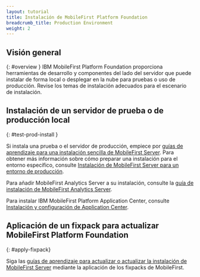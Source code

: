 ```yaml
---
layout: tutorial
title: Instalación de MobileFirst Platform Foundation
breadcrumb_title: Production Environment
weight: 2
---
```

<!-- NLS_CHARSET=UTF-8 -->
## Visión general
{: #overview }
IBM MobileFirst Platform Foundation proporciona herramientas de desarrollo y componentes del lado del servidor que puede instalar de forma local o desplegar en la nube para pruebas o uso de producción. Revise los temas de instalación adecuados para el escenario de instalación.

## Instalación de un servidor de prueba o de producción local
{: #test-prod-install }

Si instala una prueba o el servidor de producción, empiece por [guías de aprendizaje para una instalación sencilla de MobileFirst Server](simple-install/). Para obtener más información sobre cómo preparar una instalación para el entorno específico, consulte [Instalación de MobileFirst Server para un entorno de producción](prod-env/).

Para añadir MobileFirst Analytics Server a su instalación, consulte la [guía de instalación de MobileFirst Analytics Server](analytics/).

Para instalar IBM MobileFirst Platform Application Center, consulte [Instalación y configuración de Application Center](appcenter/).

## Aplicación de un fixpack para actualizar MobileFirst Platform Foundation
{: #apply-fixpack}

Siga las [guías de aprendizaje para actualizar o actualizar la instalación de MobileFirst Server](update) mediante la aplicación de los fixpacks de MobileFirst.
